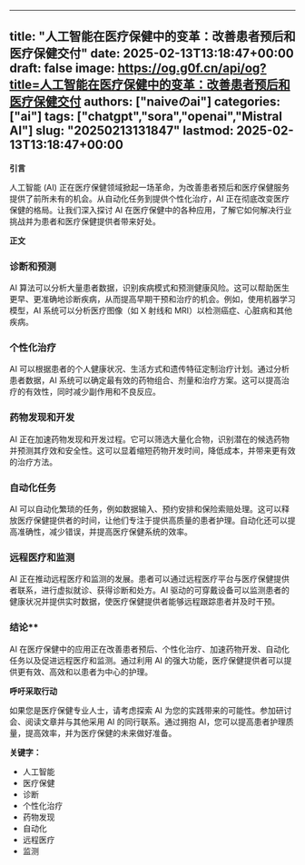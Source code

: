 
---
title: "人工智能在医疗保健中的变革：改善患者预后和医疗保健交付"
date: 2025-02-13T13:18:47+00:00
draft: false
image: https://og.g0f.cn/api/og?title=人工智能在医疗保健中的变革：改善患者预后和医疗保健交付
authors: ["naiveのai"]
categories: ["ai"]
tags: ["chatgpt","sora","openai","Mistral AI"]
slug: "20250213131847"
lastmod: 2025-02-13T13:18:47+00:00
---
**引言**

人工智能 (AI) 正在医疗保健领域掀起一场革命，为改善患者预后和医疗保健服务提供了前所未有的机会。从自动化任务到提供个性化治疗，AI 正在彻底改变医疗保健的格局。让我们深入探讨 AI 在医疗保健中的各种应用，了解它如何解决行业挑战并为患者和医疗保健提供者带来好处。

**正文**

### 诊断和预测

AI 算法可以分析大量患者数据，识别疾病模式和预测健康风险。这可以帮助医生更早、更准确地诊断疾病，从而提高早期干预和治疗的机会。例如，使用机器学习模型，AI 系统可以分析医疗图像（如 X 射线和 MRI）以检测癌症、心脏病和其他疾病。

### 个性化治疗

AI 可以根据患者的个人健康状况、生活方式和遗传特征定制治疗计划。通过分析患者数据，AI 系统可以确定最有效的药物组合、剂量和治疗方案。这可以提高治疗的有效性，同时减少副作用和不良反应。

### 药物发现和开发

AI 正在加速药物发现和开发过程。它可以筛选大量化合物，识别潜在的候选药物并预测其疗效和安全性。这可以显着缩短药物开发时间，降低成本，并带来更有效的治疗方法。

### 自动化任务

AI 可以自动化繁琐的任务，例如数据输入、预约安排和保险索赔处理。这可以释放医疗保健提供者的时间，让他们专注于提供高质量的患者护理。自动化还可以提高准确性，减少错误，并提高医疗保健系统的效率。

### 远程医疗和监测

AI 正在推动远程医疗和监测的发展。患者可以通过远程医疗平台与医疗保健提供者联系，进行虚拟就诊、获得诊断和处方。AI 驱动的可穿戴设备可以监测患者的健康状况并提供实时数据，使医疗保健提供者能够远程跟踪患者并及时干预。

### 结论**

AI 在医疗保健中的应用正在改善患者预后、个性化治疗、加速药物开发、自动化任务以及促进远程医疗和监测。通过利用 AI 的强大功能，医疗保健提供者可以提供更有效、高效和以患者为中心的护理。

**呼吁采取行动**

如果您是医疗保健专业人士，请考虑探索 AI 为您的实践带来的可能性。参加研讨会、阅读文章并与其他采用 AI 的同行联系。通过拥抱 AI，您可以提高患者护理质量，提高效率，并为医疗保健的未来做好准备。

**关键字：**

* 人工智能
* 医疗保健
* 诊断
* 个性化治疗
* 药物发现
* 自动化
* 远程医疗
* 监测